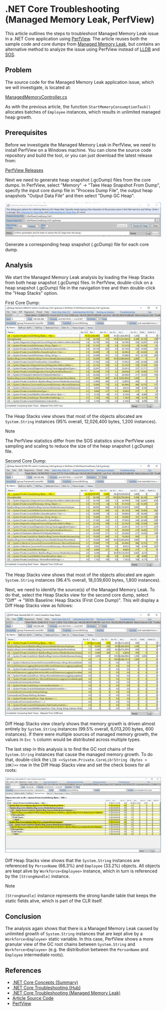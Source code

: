 # .NET Core Troubleshooting (Managed Memory Leak, PerfView)

This article outlines the steps to troubleshoot Managed Memory Leak issue in a .NET Core application using [PerfView](https://github.com/microsoft/perfview). The article reuses both the sample code and core dumps from [Managed Memory Leak](/Resources/Articles/Troubleshooting/.NET%20Core%20Troubleshooting%20(Managed%20Memory%20Leak).md), but contains an alternative method to analyze the issue using PerfView instead of [LLDB](https://lldb.llvm.org/) and [SOS](https://learn.microsoft.com/dotnet/core/diagnostics/sos-debugging-extension).

## Problem

The source code for the Managed Memory Leak application issue, which we will investigate, is located at:

[ManagedMemoryController.cs](https://github.com/meriffa/blog/blob/main/Sources/ByteZoo.Blog.App/Controllers/Scenarios/Leaks/ManagedMemoryController.cs)

As with the previous article, the function `StartMemoryConsumptionTask()` allocates batches of `Employee` instances, which results in unlimited managed heap growth.

## Prerequisites

Before we investigate the Managed Memory Leak in PerfView, we need to install PerfView on a Windows machine. You can clone the source code repository and build the tool, or you can just download the latest release from:

[PerfView Releases](https://github.com/microsoft/perfview/releases)

Next we need to generate heap snapshot (.gcDump) files from the core dumps. In PerfView, select "Memory" -> "Take Heap Snapshot From Dump", specify the input core dump file in "Process Dump File", the output heap snapshots "Output Data File" and then select "Dump GC Heap".

![Figure 1.png](/Resources/Images/.NET%20Core%20Troubleshooting%20(Managed%20Memory%20Leak,%20PerfView)%20-%20Figure%201.png)

Generate a corresponding heap snapshot (.gcDump) file for each core dump.

## Analysis

We start the Managed Memory Leak analysis by loading the Heap Stacks from both heap snapshot (.gcDump) files. In PerfView, double-click on a heap snapshot (.gcDump) file in the navigation tree and then double-click the "Heap Stacks" option.

First Core Dump:
![Figure 2.png](/Resources/Images/.NET%20Core%20Troubleshooting%20(Managed%20Memory%20Leak,%20PerfView)%20-%20Figure%202.png)

The Heap Stacks view shows that most of the objects allocated are `System.String` instances (95% overall, 12,026,400 bytes, 1,200 instances).

> [!NOTE]
> The PerfView statistics differ from the SOS statistics since PerfView uses sampling and scaling to reduce the size of the heap snapshot (.gcDump) file.

Second Core Dump:
![Figure 3.png](/Resources/Images/.NET%20Core%20Troubleshooting%20(Managed%20Memory%20Leak,%20PerfView)%20-%20Figure%203.png)

The Heap Stacks view shows that most of the objects allocated are again `System.String` instances (96.4% overall, 18,039,600 bytes, 1,800 instances).

Next, we need to identify the source(s) of the Managed Memory Leak. To do that, select the Heap Stacks view for the second core dump, select "Diff" -> "With Baseline: Heap Stacks (First Core Dump)". This will display a Diff Heap Stacks view as follows:

![Figure 4.png](/Resources/Images/.NET%20Core%20Troubleshooting%20(Managed%20Memory%20Leak,%20PerfView)%20-%20Figure%204.png)

Diff Heap Stacks view clearly shows that memory growth is driven almost entirely by `System.String` instances (99.5% overall, 6,013,200 bytes, 600 instances). If there were multiple sources of managed memory growth, the values in `Exc %` column would be distributed across multiple types.

The last step in this analysis is to find the GC root chains of the `System.String` instances that cause the managed memory growth. To do that, double-click the `LIB <<System.Private.CoreLib!String (Bytes > 10K)>>` row in the Diff Heap Stacks view and set the check boxes for all roots:

![Figure 5.png](/Resources/Images/.NET%20Core%20Troubleshooting%20(Managed%20Memory%20Leak,%20PerfView)%20-%20Figure%205.png)

Diff Heap Stacks view shows that the `System.String` instances are referenced by `PersonName` (66.3%) and `Employee` (33.2%) objects. All objects are kept alive by `Workforce<Employee>` instance, which in turn is referenced by the `[StrongHandle]` instance.

> [!NOTE]
> `[StrongHandle]` instance represents the strong handle table that keeps the static fields alive, which is part of the CLR itself.

## Conclusion

The analysis again shows that there is a Managed Memory Leak caused by unlimited growth of `System.String` instances that are kept alive by a `Workforce<Employee>` static variable. In this case, PerfView shows a more granular view of the GC root chains between `System.String` and `Workforce<Employee>` (e.g. the distribution between the `PersonName` and `Employee` intermediate roots).

## References

* [.NET Core Concepts (Summary)](/Resources/Articles/Concepts/.NET%20Core%20Concepts%20(Summary).md)
* [.NET Core Troubleshooting (Hub)](/Resources/Articles/Troubleshooting/.NET%20Core%20Troubleshooting%20(Hub).md)
* [.NET Core Troubleshooting (Managed Memory Leak)](/Resources/Articles/Troubleshooting/.NET%20Core%20Troubleshooting%20(Managed%20Memory%20Leak).md)
* [Article Source Code](/Sources)
* [PerfView](https://github.com/microsoft/perfview)

<!--- Category = Tags = .NET Core, .NET Troubleshooting, .NET Analysis, Linux --->